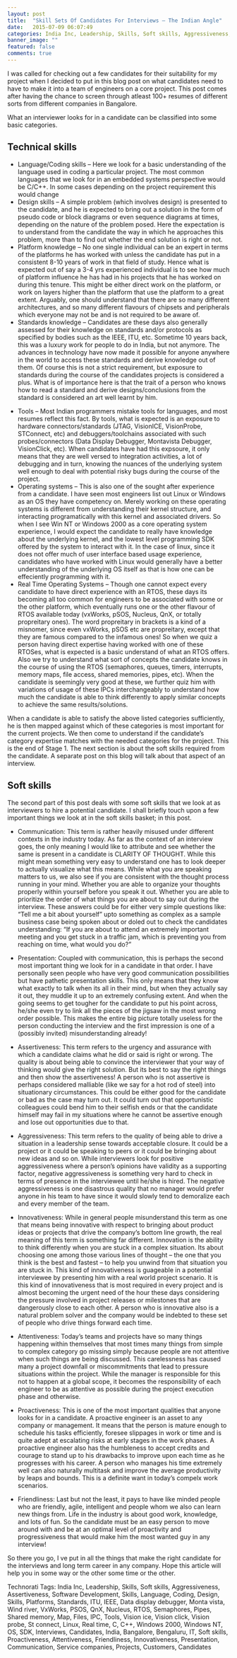 ```yaml
---
layout: post
title:  "Skill Sets Of Candidates For Interviews – The Indian Angle"
date:   2015-07-09 06:07:49
categories: India Inc, Leadership, Skills, Soft skills, Aggressiveness, Assertiveness, Software Development, Skills, Language, Coding, Design, Skills, Platforms, Standards, ITU, IEEE, Data display debugger, Monta vista, Wind river, VxWorks, PSOS, QnX, Nucleus, RTOS, Semaphores, Pipes, Shared memory, Map, Files, IPC, Tools, Vision ice, Vision click, Vision probe, St connect, Linux, Real time, C, C++, Windows 2000, Windows NT, OS, SDK, Interviews, Candidates, India, Bangalore, Bengaluru, IT, Soft skills, Proactiveness, Attentiveness, Friendliness, Innovativeness, Presentation, Communication, Service companies, Projects, Customers, Candidates
banner_image: ""
featured: false
comments: true
---
```


I was called for checking out a few candidates for their suitability for my project when I decided to put in this blog post on what candidates need to have to make it into a team of engineers on a core project. This post comes after having the chance to screen through atleast 100+ resumes of different sorts from different companies in Bangalore.

What an interviewer looks for in a candidate can be classified into some basic categories.
## Technical skills ##

- Language/Coding skills – Here we look for a basic understanding of the language used in coding a particular project. The most common languages that we look for in an embedded systems perspective would be C/C++. In some cases depending on the project requirement this would change
- Design skills – A simple problem (which involves design) is presented to the candidate, and he is expected to bring out a solution in the form of pseudo code or block diagrams or even sequence diagrams at times, depending on the nature of the problem posed. Here the expectation is to understand from the candidate the way in which he approaches this problem, more than to find out whether the end solution is right or not.
- Platform knowledge – No one single individual can be an expert in terms of the platforms he has worked with unless the candidate has put in a consistent 8-10 years of work in that field of study. Hence what is expected out of say a 3-4 yrs experienced individual is to see how much of platform influence he has had in his projects that he has worked on during this tenure. This might be either direct work on the platform, or work on layers higher than the platform that use the platform to a great extent. Arguably, one should understand that there are so many different architectures, and so many different flavours of chipsets and peripherals which everyone may not be and is not required to be aware of.
- Standards knowledge – Candidates are these days also generally assessed for their knowledge on standards and/or protocols as specified by bodies such as the IEEE, ITU, etc. Sometime 10 years back, this was a luxury work for people to do in India, but not anymore. The advances in technology have now made it possible for anyone anywhere in the world to access these standards and derive knowledge out of them. Of course this is not a strict requirement, but exposure to standards during the course of the candidates projects is considered a plus. What is of importance here is that the trait of a person who knows how to read a standard and derive designs/conclusions from the standard is considered an art well learnt by him.


<!--more-->

- Tools – Most Indian programmers mistake tools for languages, and most resumes reflect this fact. By tools, what is expected is an exposure to hardware connectors/standards (JTAG, VisionICE, VisionProbe, STConnect, etc) and debuggers/toolchains associated with such probes/connectors (Data Display Debugger, Montavista Debugger, VisionClick, etc). When candidates have had this expsoure, it only means that they are well versed to integration activities, a lot of debugging and in turn, knowing the nuances of the underlying system well enough to deal with potential risky bugs during the course of the project.
- Operating systems – This is also one of the sought after experience from a candidate. I have seen most engineers list out Linux or Windows as an OS they have competency on. Merely working on these operating systems is different from understanding their kernel structure, and interacting programatically with this kernel and associated drivers. So when I see Win NT or Windows 2000 as a core operating system experience, I would expect the candidate to really have knowledge about the underlying kernel, and the lowest level programming SDK offered by the system to interact with it. In the case of linux, since it does not offer much of user interface based usage experience, candidates who have worked with Linux would generally have a better understanding of the underlying OS itself as that is how one can be effeciently programming with it.
- Real Time Operating Systems – Though one cannot expect every candidate to have direct experience with an RTOS, these days its becoming all too common for engineers to be associated with some or the other platform, which eventually runs one or the other flavour of RTOS available today (vxWorks, pSOS, Nucleus, QnX, or totally propreitary ones). The word propreitary in brackets is a kind of a misnomer, since even vxWorks, pSOS etc are propreitary, except that they are famous compared to the infamous ones! So when we quiz a person having direct expertise having worked with one of these RTOSes, what is expected is a basic understand of what an RTOS offers. Also we try to understand what sort of concepts the candidate knows in the course of using the RTOS (semaphores, queues, timers, interrupts, memory maps, file access, shared memories, pipes, etc). When the candidate is seemingly very good at these, we further quiz him with variations of usage of these IPCs interchangeably to understand how much the candidate is able to think differently to apply similar concepts to achieve the same results/solutions.

When a candidate is able to satisfy the above listed categories sufficiently, he is then mapped against which of these categories is most important for the current projects. We then come to understand if the candidate’s category expertise matches with the needed categories for the project. This is the end of Stage 1. The next section is about the soft skills required from the candidate. A separate post on this blog will talk about that aspect of an interview.

## Soft skills ##

The second part of this post deals with some soft skills that we look at as interviewers to hire a potential candidate. I shall briefly touch upon a few important things we look at in the soft skills basket; in this post.

- Communication: This term is rather heavily misused under different contexts in the industry today. As far as the context of an interview goes, the only meaning I would like to attribute and see whether the same is present in a candidate is CLARITY OF THOUGHT. While this might mean something very easy to understand one has to look deeper to actually visualize what this means. While what you are speaking matters to us, we also see if you are consistent with the thought process running in your mind. Whether you are able to organize your thoughts properly within yourself before you speak it out. Whether you are able to prioritize the order of what things you are about to say out during the interview. These answers could be for either very simple questions like: “Tell me a bit about yourself” upto something as complex as a sample business case being spoken about or doled out to check the candidates understanding: “If you are about to attend an extremely important meeting and you get stuck in a traffic jam, which is preventing you from reaching on time, what would you do?”

- Presentation: Coupled with communication, this is perhaps the second most important thing we look for in a candidate in that order. I have personally seen people who have very good communication possibilities but have pathetic presentation skills. This only means that they know what exactly to talk when its all in their mind, but when they actually say it out, they muddle it up to an extremely confusing extent. And when the going seems to get tougher for the candidate to put his point across, he/she even try to link all the pieces of the jigsaw in the most wrong order possible. This makes the entire big picture totally useless for the person conducting the interview and the first impression is one of a (possibly invited) misunderstanding already!

- Assertiveness: This term refers to the urgency and assurance with which a candidate claims what he did or said is right or wrong. The quality is about being able to convince the interviewer that your way of thinking would give the right solution. But its best to say the right things and then show the assertiveness! A person who is not assertive is perhaps considered malliable (like we say for a hot rod of steel) into situationary circumstances. This could be either good for the candidate or bad as the case may turn out. It could turn out that opportunistic colleagues could bend him to their selfish ends or that the candidate himself may fail in my situations where he cannot be assertive enough and lose out opportunities due to that.

- Aggressiveness: This term refers to the quality of being able to drive a situation in a leadership sense towards acceptable closure. It could be a project or it could be speaking to peers or it could be bringing about new ideas and so on. While interviewers look for positive aggressiveness where a person’s opinions have validity as a supporting factor, negative aggressiveness is something very hard to check in terms of presence in the interviewee until he/she is hired. The negative aggressiveness is one disastrous quality that no manager would prefer anyone in his team to have since it would slowly tend to demoralize each and every member of the team.

- Innovativeness: While in general people misunderstand this term as one that means being innovative with respect to bringing about product ideas or projects that drive the company’s bottom line growth, the real meaning of this term is something far different. Innovation is the ability to think differently when you are stuck in a complex situation. Its about choosing one among those various lines of thought – the one that you think is the best and fastest – to help you unwind from that situation you are stuck in. This kind of innovativeness is guageable in a potential interviewee by presenting him with a real world project scenario. It is this kind of innovativeness that is most required in every project and is almost becoming the urgent need of the hour these days considering the pressure involved in project releases or milestones that are dangerously close to each other. A person who is innovative also is a natural problem solver and the company would be indebted to these set of people who drive things forward each time.

- Attentiveness: Today’s teams and projects have so many things happening within themselves that most times many things from simple to complex category go missing simply because people are not attentive when such things are being discussed. This carelessness has caused many a project downfall or miscommitments that lead to pressure situations within the project. While the manager is responsible for this not to happen at a global scope, it becomes the responsibility of each engineer to be as attentive as possible during the project execution phase and otherwise.

- Proactiveness: This is one of the most important qualities that anyone looks for in a candidate. A proactive engineer is an asset to any company or management. It means that the person is mature enough to schedule his tasks efficiently, foresee slippages in work or time and is quite adept at escalating risks at early stages in the work phases. A proactive engineer also has the humbleness to accept credits and courage to stand up to his drawbacks to improve upon each time as he progresses with his career. A person who manages his time extremely well can also naturally multitask and improve the average productivity by leaps and bounds. This is a definite want in today’s compelx work scenarios.

- Friendliness: Last but not the least, it pays to have like minded people who are friendly, agile, intelligent and people whom we also can learn new things from. Life in the industry is about good work, knowledge, and lots of fun. So the candidate must be an easy person to move around with and be at an optimal level of proactivity and progressiveness that would make him the most wanted guy in any interview!

So there you go, I ve put in all the things that make the right candidate for the interviews and long term career in any company. Hope this article will help you in some way or the other some time or the other.

Technorati Tags: India Inc, Leadership, Skills, Soft skills, Aggressiveness, Assertiveness, Software Development, Skills, Language, Coding, Design, Skills, Platforms, Standards, ITU, IEEE, Data display debugger, Monta vista, Wind river, VxWorks, PSOS, QnX, Nucleus, RTOS, Semaphores, Pipes, Shared memory, Map, Files, IPC, Tools, Vision ice, Vision click, Vision probe, St connect, Linux, Real time, C, C++, Windows 2000, Windows NT, OS, SDK, Interviews, Candidates, India, Bangalore, Bengaluru, IT, Soft skills, Proactiveness, Attentiveness, Friendliness, Innovativeness, Presentation, Communication, Service companies, Projects, Customers, Candidates